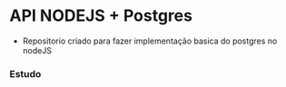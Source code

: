 # API NODEJS + Postgres 

- Repositorio criado para fazer implementação basica do postgres
 no nodeJS

 ### Estudo